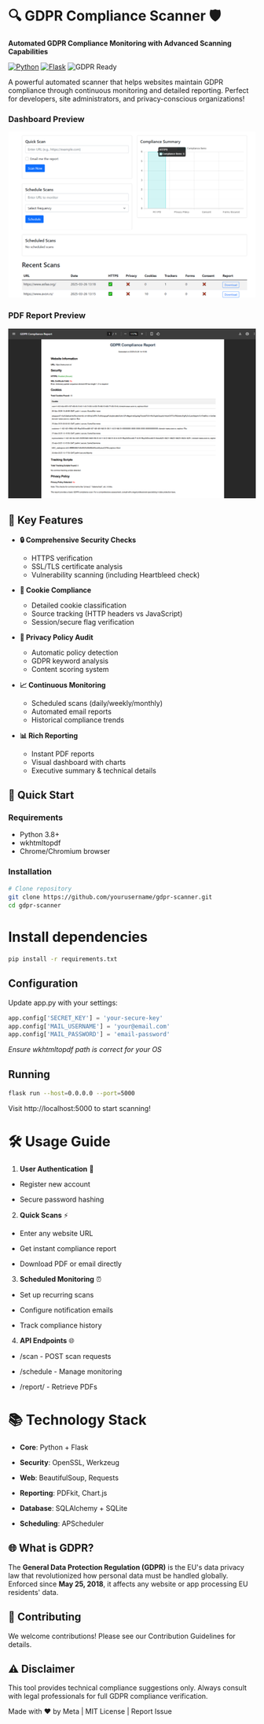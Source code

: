 # 🔍 GDPR Compliance Scanner 🛡️

**Automated GDPR Compliance Monitoring with Advanced Scanning Capabilities**

[![Python](https://img.shields.io/badge/Python-3.8%2B-blue?logo=python)](https://python.org)
[![Flask](https://img.shields.io/badge/Flask-2.0%2B-lightgrey?logo=flask)](https://flask.palletsprojects.com/)
![GDPR Ready](https://img.shields.io/badge/GDPR-Compliant%20Tool-green)

A powerful automated scanner that helps websites maintain GDPR compliance through continuous monitoring and detailed reporting. Perfect for developers, site administrators, and privacy-conscious organizations!
### Dashboard Preview
![Dashboard Preview](images/main.png)
### PDF Report Preview
![PDF Report Preview](images/report.png)

## 🌟 Key Features

- **🔒 Comprehensive Security Checks**
  - HTTPS verification
  - SSL/TLS certificate analysis
  - Vulnerability scanning (including Heartbleed check)
  
- **🍪 Cookie Compliance**
  - Detailed cookie classification
  - Source tracking (HTTP headers vs JavaScript)
  - Session/secure flag verification

- **📜 Privacy Policy Audit**
  - Automatic policy detection
  - GDPR keyword analysis
  - Content scoring system

- **📈 Continuous Monitoring**
  - Scheduled scans (daily/weekly/monthly)
  - Automated email reports
  - Historical compliance trends

- **📊 Rich Reporting**
  - Instant PDF reports
  - Visual dashboard with charts
  - Executive summary & technical details

## 🚀 Quick Start

### Requirements
- Python 3.8+
- wkhtmltopdf
- Chrome/Chromium browser

### Installation
```bash
# Clone repository
git clone https://github.com/yourusername/gdpr-scanner.git
cd gdpr-scanner
```
# Install dependencies
```bash
pip install -r requirements.txt
```

## Configuration
Update app.py with your settings:

```python
app.config['SECRET_KEY'] = 'your-secure-key'
app.config['MAIL_USERNAME'] = 'your@email.com'
app.config['MAIL_PASSWORD'] = 'email-password'
```
*Ensure wkhtmltopdf path is correct for your OS*

## Running
```bash
flask run --host=0.0.0.0 --port=5000
```
Visit http://localhost:5000 to start scanning!

# 🛠️ Usage Guide
1. **User Authentication** 👤

- Register new account

- Secure password hashing

2. **Quick Scans** ⚡

- Enter any website URL

- Get instant compliance report

- Download PDF or email directly

3. **Scheduled Monitoring** ⏰

- Set up recurring scans

- Configure notification emails

- Track compliance history

4. **API Endpoints** 🌐

- /scan - POST scan requests

- /schedule - Manage monitoring

- /report/<id> - Retrieve PDFs

# 📚 Technology Stack
- **Core**: Python + Flask

- **Security**: OpenSSL, Werkzeug

- **Web**: BeautifulSoup, Requests

- **Reporting**: PDFkit, Chart.js

- **Database**: SQLAlchemy + SQLite

- **Scheduling**: APScheduler

## 🌐 What is GDPR?
The **General Data Protection Regulation (GDPR)** is the EU's data privacy law that revolutionized how personal data must be handled globally. Enforced since **May 25, 2018**, it affects any website or app processing EU residents' data.

## 🤝 Contributing
We welcome contributions! Please see our Contribution Guidelines for details.

## ⚠️ Disclaimer
This tool provides technical compliance suggestions only. Always consult with legal professionals for full GDPR compliance verification.

Made with ❤️ by Meta | MIT License | Report Issue
